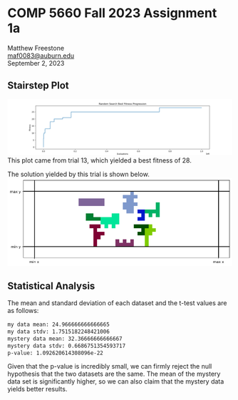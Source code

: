 # COMP 5660 Fall 2023 Assignment 1a
Matthew Freestone  
maf0083@auburn.edu  
September 2, 2023  

## Stairstep Plot
![stairstep plot](data/random_search.png)
This plot came from trial 13, which yielded a best fitness of 28.  

The solution yielded by this trial is shown below.  
![best solution](data/best_solution.png)

## Statistical Analysis  
The mean and standard deviation of each dataset and the t-test values are as follows:  
```
my data mean: 24.966666666666665
my data stdv: 1.7515182248421006
mystery data mean: 32.36666666666667
mystery data stdv: 0.6686751354593717
p-value: 1.092620614308096e-22
```
Given that the p-value is incredibly small, we can firmly reject the null hypothesis that the two datasets are the same. The mean of the mystery data set is significantly higher, so we can also claim that the mystery data yields better results.
